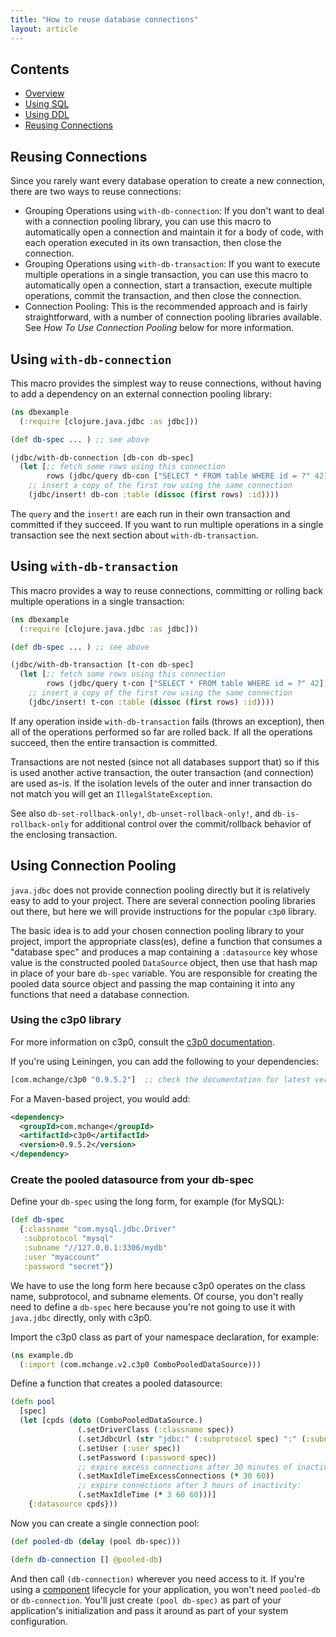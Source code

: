 ```yaml
---
title: "How to reuse database connections"
layout: article
---
```


## Contents

* [Overview][overview]
* [Using SQL][using-sql]
* [Using DDL][using-ddl]
* [Reusing Connections][reusing-connections]

## Reusing Connections

Since you rarely want every database operation to create a new connection,
there are two ways to reuse connections:

* Grouping Operations using `with-db-connection`: If you don't want to deal
  with a connection pooling library, you can use this macro to automatically open a
  connection and maintain it for a body of code, with each operation executed in its
  own transaction, then close the connection.
* Grouping Operations using `with-db-transaction`: If you want to execute multiple
  operations in a single transaction, you can use this macro to automatically open a
  connection, start a transaction, execute multiple operations, commit the transaction,
  and then close the connection.
* Connection Pooling: This is the recommended approach and is fairly
  straightforward, with a number of connection pooling libraries available. See
  *How To Use Connection Pooling* below for more information.

## Using `with-db-connection`

This macro provides the simplest way to reuse connections, without having to
add a dependency on an external connection pooling library:

```clojure
(ns dbexample
  (:require [clojure.java.jdbc :as jdbc]))

(def db-spec ... ) ;; see above

(jdbc/with-db-connection [db-con db-spec]
  (let [;; fetch some rows using this connection
        rows (jdbc/query db-con ["SELECT * FROM table WHERE id = ?" 42])]
    ;; insert a copy of the first row using the same connection
    (jdbc/insert! db-con :table (dissoc (first rows) :id))))
```

The `query` and the `insert!` are each run in their own transaction and committed
if they succeed. If you want to run multiple operations in a single transaction
see the next section about `with-db-transaction`.

## Using `with-db-transaction`

This macro provides a way to reuse connections, committing or rolling back
multiple operations in a single transaction:

```clojure
(ns dbexample
  (:require [clojure.java.jdbc :as jdbc]))

(def db-spec ... ) ;; see above

(jdbc/with-db-transaction [t-con db-spec]
  (let [;; fetch some rows using this connection
        rows (jdbc/query t-con ["SELECT * FROM table WHERE id = ?" 42])]
    ;; insert a copy of the first row using the same connection
    (jdbc/insert! t-con :table (dissoc (first rows) :id))))
```

If any operation inside `with-db-transaction` fails (throws an exception), then
all of the operations performed so far are rolled back. If all the operations
succeed, then the entire transaction is committed.

Transactions are not nested (since not all databases support that) so if this is
used another active transaction, the outer transaction (and connection) are used
as-is. If the isolation levels of the outer and inner transaction do not match
you will get an `IllegalStateException`.

See also `db-set-rollback-only!`, `db-unset-rollback-only!`, and `db-is-rollback-only`
for additional control over the commit/rollback behavior of the enclosing transaction.

## Using Connection Pooling

`java.jdbc` does not provide connection pooling directly but it is relatively
easy to add to your project. There are several connection pooling libraries out
there, but here we will provide instructions for the popular `c3p0` library.

The basic idea is to add your chosen connection pooling library to your
project, import the appropriate class(es), define a function that consumes a
"database spec" and produces a map containing a `:datasource` key whose value
is the constructed pooled `DataSource` object, then use that hash map in place of your
bare `db-spec` variable. You are responsible for creating the pooled data
source object and passing the map containing it into any functions that need a
database connection.

### Using the c3p0 library

For more information on c3p0, consult the [c3p0
documentation](http://www.mchange.com/projects/c3p0/).

If you're using Leiningen, you can add the following to your dependencies:

```clojure
[com.mchange/c3p0 "0.9.5.2"]  ;; check the documentation for latest version
```

For a Maven-based project, you would add:

```xml
<dependency>
  <groupId>com.mchange</groupId>
  <artifactId>c3p0</artifactId>
  <version>0.9.5.2</version>
</dependency>
```

### Create the pooled datasource from your db-spec

Define your `db-spec` using the long form, for example (for MySQL):

```clojure
(def db-spec
  {:classname "com.mysql.jdbc.Driver"
   :subprotocol "mysql"
   :subname "//127.0.0.1:3306/mydb"
   :user "myaccount"
   :password "secret"})
```

We have to use the long form here because c3p0 operates on the class name, subprotocol,
and subname elements. Of course, you don't really need to define a `db-spec` here
because you're not going to use it with `java.jdbc` directly, only with c3p0.

Import the c3p0 class as part of your namespace declaration, for example:

```clojure
(ns example.db
  (:import (com.mchange.v2.c3p0 ComboPooledDataSource)))
```

Define a function that creates a pooled datasource:

```clojure
(defn pool
  [spec]
  (let [cpds (doto (ComboPooledDataSource.)
               (.setDriverClass (:classname spec))
               (.setJdbcUrl (str "jdbc:" (:subprotocol spec) ":" (:subname spec)))
               (.setUser (:user spec))
               (.setPassword (:password spec))
               ;; expire excess connections after 30 minutes of inactivity:
               (.setMaxIdleTimeExcessConnections (* 30 60))
               ;; expire connections after 3 hours of inactivity:
               (.setMaxIdleTime (* 3 60 60)))]
    {:datasource cpds}))
```

Now you can create a single connection pool:

```clojure
(def pooled-db (delay (pool db-spec)))

(defn db-connection [] @pooled-db)
```

And then call `(db-connection)` wherever you need access to it. If you're using
a [component](https://github.com/stuartsierra/component) lifecycle for your
application, you won't need `pooled-db` or `db-connection`. You'll just create
`(pool db-spec)` as part of your application's initialization and pass it
around as part of your system configuration.

[overview]: home.html
[using-sql]: using_sql.html
[using-ddl]: using_ddl.html
[reusing-connections]: reusing_connections.html
